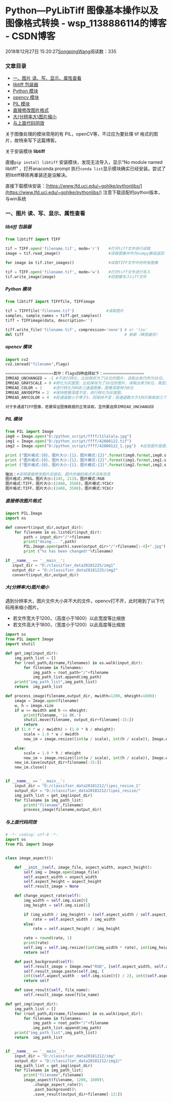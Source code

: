 # Python—PyLibTiff 图像基本操作以及图像格式转换 - wsp_1138886114的博客 - CSDN博客





2018年12月27日 15:20:27[SongpingWang](https://me.csdn.net/wsp_1138886114)阅读数：335











### 文章目录
- [一、图片 读、写、显示、属性查看](#__6)
- [libtiff 包装器](#libtiff__7)
- [Python 模块](#Python__19)
- [opencv 模块](#opencv__31)
- [PIL 模块](#PIL__45)
- [直接修改图片格式](#_61)
- [大(分辨率大)图片缩小](#_78)
- [与上面代码同效](#_123)



关于图像处理的模块常用的有 PIL，openCV等，不过应为要处理 tif 格式的图片，故特来写下这篇博客。

关于安装模块 **libtiff**

直接`pip install libtiff` 安装模块，发现无法导入，显示“No module named libtiff” ，打开anaconda prompt 执行`conda list`显示模块确实已经安装。尝试了把libtiff移除再重装还是没解决。


直接下载模块安装：[https://www.lfd.uci.edu/~gohlke/pythonlibs/](https://www.lfd.uci.edu/~gohlke/pythonlibs/) 注意下载适配的python版本，与win系统

### 一、图片 读、写、显示、属性查看

##### libtiff 包装器

```python
from libtiff import TIFF

tif = TIFF.open('filename.tif', mode='r')    #打开tiff文件进行读取
image = tif.read_image()                     #读取图像并作为numpy数组返回

for image in tif.iter_images()               #读取TIFF文件中的所有图像

tif = TIFF.open('filename.tif', mode='w')    #打开tiff文件进行写入
tif.write_image(image)                       #将图像写入tiff文件
```

##### Python 模块

```python
from libtiff import TIFFfile, TIFFimage

tif = TIFFfile('filename.tif')              #读取图片
samples, sample_names = tiff.get_samples()
tiff = TIFFimage(data, description='')

tiff.write_file('filename.tif', compression='none') # or 'lzw'
del tiff                                            # 刷新（释放缓存）
```

##### opencv 模块

```python
import cv2
cv2.imread("filename",flags)

=====================其中：flags四种选择如下：==================
IMREAD_UNCHANGED = -1 #不进行转化，比如保存为了16位的图片，读取出来仍然为16位。
IMREAD_GRAYSCALE = 0 #转化为灰度图，比如保存为了16位的图片，读取出来为8位，类型为CV_8UC1。
IMREAD_COLOR = 1     #进行转化为RGB三通道图像，图像深度转为8位
IMREAD_ANYDEPTH = 2  #保持图像深度不变，进行转化为灰度图。
IMREAD_ANYCOLOR = 4  #若通道数小于等于3，则保持不变；若通道数大于3则只取取前三个通道。图像深度转为8位

对于多通道TIFF图像，若要保证图像数据的正常读取，显然要选择IMREAD_UNCHANGED
```

##### PIL 模块

```python
from PIL import Image
img0 = Image.open("D:/python_script/ffff/11lalala.jpg")
img1 = Image.open("D:/python_script/ffff/42608122.tif")
img2 = Image.open("D:/python_script/ffff/42608122_1.jpg")  #这张图片是直接修改上张图的后缀名

print ("图片格式:{0}，图片大小:{1}，图片模式:{2}".format(img0.format,img0.size,img0.mode))
print ("图片格式:{0}，图片大小:{1}，图片模式:{2}".format(img1.format,img1.size,img1.mode))
print ("图片格式:{0}，图片大小:{1}，图片模式:{2}".format(img2.format,img2.size,img2.mode))

输出：#说明直接修改图片后缀名，图片的编码格式并没有改变
图片格式:JPEG，图片大小:(245, 213)，图片模式:RGB
图片格式:TIFF，图片大小:(2480, 3508)，图片模式:YCbCr
图片格式:TIFF，图片大小:(2480, 3508)，图片模式:YCbCr
```

##### 直接修改图片格式

```python
import PIL.Image
import os

def convert(input_dir,output_dir):
    for filename in os.listdir(input_dir):
        path = input_dir+"/"+filename
        print("doing... ",path)
        PIL.Image.open(path).save(output_dir+"/"+filename[:-4]+".jpg")
        print ("%s has been changed!"%filename)

if __name__ == '__main__':
   input_dir = "D:/classifier_data20181225/img1" 
   output_dir = "D:/classifier_data20181225/img2"
   convert(input_dir,output_dir)
```

##### 大(分辨率大)图片缩小

遇到分辨率大，图片文件大小并不大的文件，opencv打不开，此时用到了以下代码用来缩小图片。
- 若文件宽大于1200，（高度小于1800）以此宽度等比缩放
- 若文件高大于1800，（宽度小于1200）以此高度等比缩放

```python
import os
from PIL import Image
import shutil

def get_img(input_dir):
    img_path_list = []
    for (root_path,dirname,filenames) in os.walk(input_dir):
        for filename in filenames:
            img_path = root_path+"/"+filename
            img_path_list.append(img_path)
    print("img_path_list",img_path_list)
    return  img_path_list

def process_image(filename,output_dir, mwidth=1200, mheight=1800):
    image = Image.open(filename)
    w, h = image.size
    if w <= mwidth and h <= mheight:
        print(filename, 'is OK.')
        shutil.move(filename, output_dir+filename[-15:])
        return
    if (1.0 * w / mwidth) > (1.0 * h / mheight):
        scale = 1.0 * w / mwidth
        new_im = image.resize((int(w / scale), int(h / scale)), Image.ANTIALIAS)

    else:
        scale = 1.0 * h / mheight
        new_im = image.resize((int(w / scale), int(h / scale)), Image.ANTIALIAS)
    new_im.save(output_dir+filename[-15:])
    new_im.close()


if __name__ == '__main__':
    input_dir = "D:/classifier_data20181212/lipei_resize_1"
    output_dir = "D:/classifier_data20181212/lipei_resize/"
    img_path_list = get_img(input_dir)
    for filename in img_path_list:
        print("filename",filename)
        process_image(filename,output_dir)
```

##### 与上面代码同效

```python
# -*- coding: utf-8 -*-
import os
from PIL import Image


class image_aspect():

    def __init__(self, image_file, aspect_width, aspect_height):
        self.img = Image.open(image_file)
        self.aspect_width = aspect_width
        self.aspect_height = aspect_height
        self.result_image = None

    def change_aspect_rate(self):
        img_width = self.img.size[0]
        img_height = self.img.size[1]

        if (img_width / img_height) > (self.aspect_width / self.aspect_height):
            rate = self.aspect_width / img_width
        else:
            rate = self.aspect_height / img_height

        rate = round(rate, 1)
        print(rate)
        self.img = self.img.resize((int(img_width * rate), int(img_height * rate)))
        return self

    def past_background(self):
        self.result_image = Image.new("RGB", [self.aspect_width, self.aspect_height], (0, 0, 0, 255))
        self.result_image.paste(self.img, (
        int((self.aspect_width - self.img.size[0]) / 2), int((self.aspect_height - self.img.size[1]) / 2)))
        return self

    def save_result(self, file_name):
        self.result_image.save(file_name)

def get_img(input_dir):
    img_path_list = []
    for (root_path,dirname,filenames) in os.walk(input_dir):
        for filename in filenames:
            img_path = root_path+"/"+filename
            img_path_list.append(img_path)
    print("img_path_list",img_path_list)
    return  img_path_list


if __name__ == '__main__':
    input_dir = "D:/classifier_data20181212/img"
    output_dir = "D:/classifier_data20181212/img2/"
    img_path_list = get_img(input_dir)
    for filename in img_path_list:
        print("filename",filename)
        image_aspect(filename, 1200, 1600)\
            .change_aspect_rate()\
            .past_background()\
            .save_result(output_dir+filename[-13:])
```




